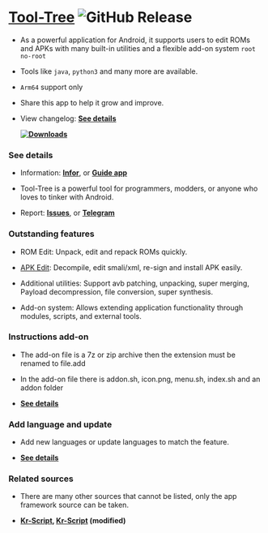 # [Tool-Tree](https://zenlua.github.io/Tool-Tree) ![GitHub Release](https://img.shields.io/github/v/release/Zenlua/Tool-Tree?label=)

- As a powerful application for Android, it supports users to edit ROMs and APKs with many built-in utilities and a flexible add-on system `root` `no-root`

- Tools like `java`, `python3` and many more are available.

- `Arm64` support only

- Share this app to help it grow and improve.

- View changelog: **[See details](https://zenlua.github.io/Tool-Tree/Version.html)**

  **[![Downloads](https://img.shields.io/github/downloads/Zenlua/Tool-Tree/total?label=Downloads&logo=github&abbreviated=true&color=blue)](https://github.com/Zenlua/Tool-Tree/releases/latest)**

### See details

- Information: **[Infor](https://zenlua.github.io/Tool-Tree/Information.html)**, or **[Guide app](https://zenlua.github.io/Tool-Tree/Guide.html)**

- Tool-Tree is a powerful tool for programmers, modders, or anyone who loves to tinker with Android.

- Report: **[Issues](https://github.com/Zenlua/Tool-Tree/issues)**, or **[Telegram](https://t.me/tooltree)**

### Outstanding features

- ROM Edit: Unpack, edit and repack ROMs quickly.

- [APK Edit](https://github.com/REAndroid/APKEditor): Decompile, edit smali/xml, re-sign and install APK easily.

- Additional utilities: Support avb patching, unpacking, super merging, Payload decompression, file conversion, super synthesis.

- Add-on system: Allows extending application functionality through modules, scripts, and external tools.

### Instructions add-on

- The add-on file is a 7z or zip archive then the extension must be renamed to file.add

- In the add-on file there is addon.sh, icon.png, menu.sh, index.sh and an addon folder

- **[See details](https://zenlua.github.io/Tool-Tree/Instruct.html)**

### Add language and update

- Add new languages or update languages to match the feature.

- **[See details](https://github.com/Zenlua/Tool-Tree/tree/main/lang)**

### Related sources

- There are many other sources that cannot be listed, only the app framework source can be taken.

- **[Kr-Script](https://github.com/helloklf/kr-scripts), [Kr-Script](https://github.com/ColdWindScholar/kr-scripts) (modified)**


